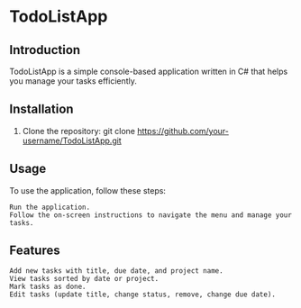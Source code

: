 # TodoListApp

## Introduction

TodoListApp is a simple console-based application written in C# that helps you manage your tasks efficiently.

## Installation

1. Clone the repository:
   git clone https://github.com/your-username/TodoListApp.git

## Usage

To use the application, follow these steps:

    Run the application.
    Follow the on-screen instructions to navigate the menu and manage your tasks.

## Features

    Add new tasks with title, due date, and project name.
    View tasks sorted by date or project.
    Mark tasks as done.
    Edit tasks (update title, change status, remove, change due date).